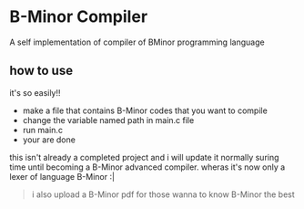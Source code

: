 # B-Minor Compiler
A self implementation of compiler of BMinor programming language
## how to use 
it's so easily!!
- make a file that contains B-Minor codes that you want to compile
- change the variable named path in main.c file
- run main.c
- your are done

this isn't already a completed project and i will update it normally suring time until becoming a B-Minor advanced compiler. wheras it's now only a lexer of language B-Minor :|

> i also upload a B-Minor pdf for those wanna to know B-Minor the best
